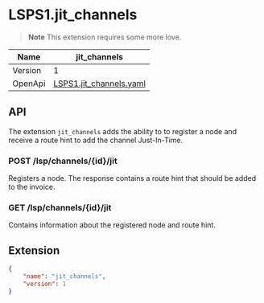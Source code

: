 # LSPS1.jit_channels

> **Note** This extension requires some more love.

| Name    	| jit_channels                                     	|
|---------	|------------------------------------------------	|
| Version 	| 1                                              	|
| OpenApi 	| [LSPS1.jit_channels.yaml](./LSPS1.jit_channels.yaml) 	|



## API

The extension `jit_channels` adds the ability to to register a node and receive a route hint to add the channel Just-In-Time.

### POST /lsp/channels/{id}/jit

Registers a node. The response contains a route hint that should be added to the invoice.

### GET /lsp/channels/{id}/jit

Contains information about the registered node and route hint.

## Extension

```json
{
    "name": "jit_channels",
    "version": 1
}
```